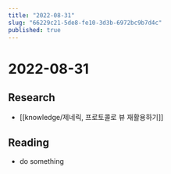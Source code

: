 ```yaml
---
title: "2022-08-31"
slug: "66229c21-5de8-fe10-3d3b-6972bc9b7d4c"
published: true
---
```


# 2022-08-31

## Research

- [[knowledge/제네릭, 프로토콜로 뷰 재활용하기]]

## Reading

- do something